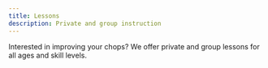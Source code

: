 ```yaml
---
title: Lessons
description: Private and group instruction
---
```


Interested in improving your chops? We offer private and group lessons for all ages and skill levels.

